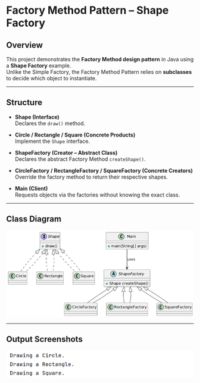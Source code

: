 # Factory Method Pattern – Shape Factory

## Overview
This project demonstrates the **Factory Method design pattern** in Java using a **Shape Factory** example.  
Unlike the Simple Factory, the Factory Method Pattern relies on **subclasses** to decide which object to instantiate.

---

## Structure
- **Shape (Interface)**  
  Declares the `draw()` method.

- **Circle / Rectangle / Square (Concrete Products)**  
  Implement the `Shape` interface.

- **ShapeFactory (Creator – Abstract Class)**  
  Declares the abstract Factory Method `createShape()`.

- **CircleFactory / RectangleFactory / SquareFactory (Concrete Creators)**  
  Override the factory method to return their respective shapes.

- **Main (Client)**  
  Requests objects via the factories without knowing the exact class.

---

## Class Diagram
![Class Diagram.png](OutputScreenShot/Class%20Diagram.png)

---

## Output Screenshots

![Output.png](OutputScreenShot/Output.png)
